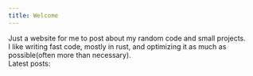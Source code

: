 ```yaml
---
title: Welcome
---
```

Just a website for me to post about my random code and small projects.  
I like writing fast code, mostly in rust, and optimizing it as much as possible(often more than necessary).  
Latest posts:

